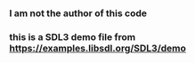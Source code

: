 ### I am not the author of this code
### this is a SDL3 demo file from https://examples.libsdl.org/SDL3/demo
